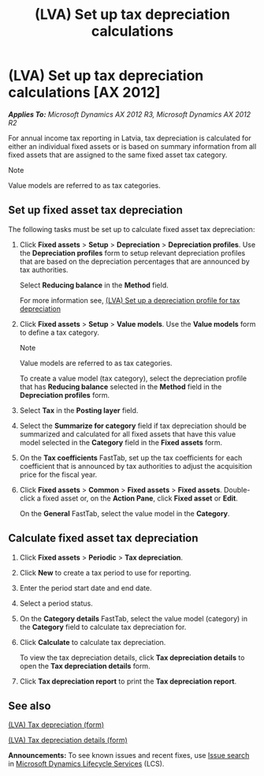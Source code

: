 ﻿---
title: (LVA) Set up tax depreciation calculations
TOCTitle: (LVA) Set up tax depreciation calculations
ms:assetid: b1955b4e-a716-44ce-8462-eee476820c98
ms:mtpsurl: https://technet.microsoft.com/en-us/library/JJ911013(v=AX.60)
ms:contentKeyID: 52075324
ms.date: 05/01/2014
mtps_version: v=AX.60
f1_keywords:
- tax depreciation
- tax depreciation for Latvia
- depreciation coefficients
---

# (LVA) Set up tax depreciation calculations [AX 2012]


_**Applies To:** Microsoft Dynamics AX 2012 R3, Microsoft Dynamics AX 2012 R2_

For annual income tax reporting in Latvia, tax depreciation is calculated for either an individual fixed assets or is based on summary information from all fixed assets that are assigned to the same fixed asset tax category.


> [!NOTE]
> <P>Value models are referred to as tax categories.</P>



## Set up fixed asset tax depreciation

The following tasks must be set up to calculate fixed asset tax depreciation:

1.  Click **Fixed assets** \> **Setup** \> **Depreciation** \> **Depreciation profiles**. Use the **Depreciation profiles** form to setup relevant depreciation profiles that are based on the depreciation percentages that are announced by tax authorities.
    
    Select **Reducing balance** in the **Method** field.
    
    For more information see, [(LVA) Set up a depreciation profile for tax depreciation](lva-set-up-a-depreciation-profile-for-tax-depreciation.md)

2.  Click **Fixed assets** \> **Setup** \> **Value models**. Use the **Value models** form to define a tax category.
    

    > [!NOTE]
    > <P>Value models are referred to as tax categories.</P>

    
    To create a value model (tax category), select the depreciation profile that has **Reducing balance** selected in the **Method** field in the **Depreciation profiles** form.

3.  Select **Tax** in the **Posting layer** field.

4.  Select the **Summarize for category** field if tax depreciation should be summarized and calculated for all fixed assets that have this value model selected in the **Category** field in the **Fixed assets** form.

5.  On the **Tax coefficients** FastTab, set up the tax coefficients for each coefficient that is announced by tax authorities to adjust the acquisition price for the fiscal year.

6.  Click **Fixed assets** \> **Common** \> **Fixed assets** \> **Fixed assets**. Double-click a fixed asset or, on the **Action Pane**, click **Fixed asset** or **Edit**.
    
    On the **General** FastTab, select the value model in the **Category**.

## Calculate fixed asset tax depreciation

1.  Click **Fixed assets** \> **Periodic** \> **Tax depreciation**.

2.  Click **New** to create a tax period to use for reporting.

3.  Enter the period start date and end date.

4.  Select a period status.

5.  On the **Category details** FastTab, select the value model (category) in the **Category** field to calculate tax depreciation for.

6.  Click **Calculate** to calculate tax depreciation.
    
    To view the tax depreciation details, click **Tax depreciation details** to open the **Tax depreciation details** form.

7.  Click **Tax depreciation report** to print the **Tax depreciation report**.

## See also

[(LVA) Tax depreciation (form)](https://technet.microsoft.com/en-us/library/jj911011\(v=ax.60\))

[(LVA) Tax depreciation details (form)](https://technet.microsoft.com/en-us/library/jj911030\(v=ax.60\))

  
**Announcements:** To see known issues and recent fixes, use [Issue search](http://go.microsoft.com/fwlink/?linkid=389258) in [Microsoft Dynamics Lifecycle Services](http://go.microsoft.com/fwlink/?linkid=306505) (LCS).

